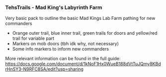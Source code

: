 ### TehsTrails - Mad King's Labyrinth Farm
Very basic pack to outline the basic Mad Kings Lab Farm pathing for new commanders

- Orange outer trail, blue inner trail, green trails for doors and yellow/red trail for variable part
- Markers on mob doors (tbh idk why, not necessary)
- Some info markers to inform new commanders

More relevant information can be found in the full guide: https://docs.google.com/document/d/1kNoF1Hx0WueB188dVtTuJQmy8KBdrHnSY3-N9RFC8SA/edit?usp=sharing
